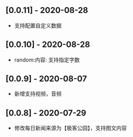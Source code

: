 
## [0.0.11] - 2020-08-28
- 支持配置自定义数据

## [0.0.10] - 2020-08-28
- random:内容: 支持指定字数

## [0.0.9] - 2020-08-07
- 新增支持视频，音频

## [0.0.8] - 2020-07-29
- 修改每日新闻来源为【极客公园】，支持图文内容